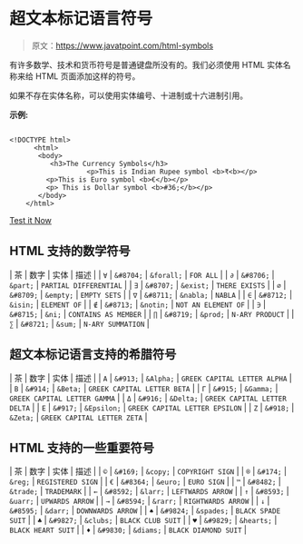 # 超文本标记语言符号

> 原文：<https://www.javatpoint.com/html-symbols>

有许多数学、技术和货币符号是普通键盘所没有的。我们必须使用 HTML 实体名称来给 HTML 页面添加这样的符号。

如果不存在实体名称，可以使用实体编号、十进制或十六进制引用。

**示例:**

```

<!DOCTYPE html>  	
	  <html>  	
	   <body>  
	      <h3>The Currency Symbols</h3>
                   <p>This is Indian Rupee symbol <b>₹<b></p> 
	     <p>This is Euro symbol <b>€</b></p>  	
	     <p> This is Dollar symbol <b>#36;</b></p>  
	   </body>  	
	</html>  

```

[Test it Now](https://www.javatpoint.com/oprweb/test.jsp?filename=htmlsymbols)

## HTML 支持的数学符号

| 茶 | 数字 | 实体 | 描述 |
| `∀` | `&#8704;` | `&forall;` | `FOR ALL` |
| `∂` | `&#8706;` | `&part;` | `PARTIAL DIFFERENTIAL` |
| `∃` | `&#8707;` | `&exist;` | `THERE EXISTS` |
| `∅` | `&#8709;` | `&empty;` | `EMPTY SETS` |
| `∇` | `&#8711;` | `&nabla;` | `NABLA` |
| `∈` | `&#8712;` | `&isin;` | `ELEMENT OF` |
| `∉` | `&#8713;` | `&notin;` | `NOT AN ELEMENT OF` |
| `∋` | `&#8715;` | `&ni;` | `CONTAINS AS MEMBER` |
| `∏` | `&#8719;` | `&prod;` | `N-ARY PRODUCT` |
| `∑` | `&#8721;` | `&sum;` | `N-ARY SUMMATION` |

## 超文本标记语言支持的希腊符号

| 茶 | 数字 | 实体 | 描述 |
| `Α` | `&#913;` | `&Alpha;` | `GREEK CAPITAL LETTER ALPHA` |
| `Β` | `&#914;` | `&Beta;` | `GREEK CAPITAL LETTER BETA` |
| `Γ` | `&#915;` | `&Gamma;` | `GREEK CAPITAL LETTER GAMMA` |
| `Δ` | `&#916;` | `&Delta;` | `GREEK CAPITAL LETTER DELTA` |
| `Ε` | `&#917;` | `&Epsilon;` | `GREEK CAPITAL LETTER EPSILON` |
| `Ζ` | `&#918;` | `&Zeta;` | `GREEK CAPITAL LETTER ZETA` |

## HTML 支持的一些重要符号

| 茶 | 数字 | 实体 | 描述 |
| `©` | `&#169;` | `&copy;` | `COPYRIGHT SIGN` |
| `®` | `&#174;` | `&reg;` | `REGISTERED SIGN` |
| `€` | `&#8364;` | `&euro;` | `EURO SIGN` |
| `™` | `&#8482;` | `&trade;` | `TRADEMARK` |
| `←` | `&#8592;` | `&larr;` | `LEFTWARDS ARROW` |
| `↑` | `&#8593;` | `&uarr;` | `UPWARDS ARROW` |
| `→` | `&#8594;` | `&rarr;` | `RIGHTWARDS ARROW` |
| `↓` | `&#8595;` | `&darr;` | `DOWNWARDS ARROW` |
| `♠` | `&#9824;` | `&spades;` | `BLACK SPADE SUIT` |
| `♣` | `&#9827;` | `&clubs;` | `BLACK CLUB SUIT` |
| `♥` | `&#9829;` | `&hearts;` | `BLACK HEART SUIT` |
| `♦` | `&#9830;` | `&diams;` | `BLACK DIAMOND SUIT` |